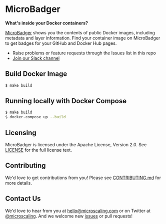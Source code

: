 # MicroBadger

**What's inside your Docker containers?**

[MicroBadger](https://microbadger.com) shows you the contents of public Docker images, including metadata and layer information. 
Find your container image on MicroBadger to get badges for your GitHub and Docker Hub pages. 

* Raise problems or feature requests through the Issues list in this repo
* [Join our Slack channel](https://microscaling-users.signup.team/)

## Build Docker Image

```bash
$ make build
```

## Running locally with Docker Compose

```bash
$ make build
$ docker-compose up --build
```

## Licensing

MicroBadger is licensed under the Apache License, Version 2.0. See [LICENSE](https://github.com/microscaling/microbadger/blob/master/LICENSE) for the full license text.

## Contributing

We'd love to get contributions from you! Please see [CONTRIBUTING.md](https://github.com/microscaling/microbadger/blob/master/CONTRIBUTING.md) for more details.

## Contact Us

We'd love to hear from you at [hello@microscaling.com](mailto:hello@microscaling.com) or on Twitter at [@microscaling](http://twitter.com/microscaling). 
And we welcome new [issues](https://github.com/microscaling/microbadger/issues) or pull requests!
